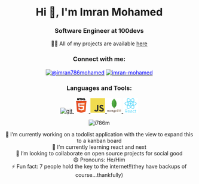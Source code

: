 
<h1 align="center">Hi 👋, I'm Imran Mohamed</h1>
<h3 align="center">Software Engineer at 100devs</h3>

<p align="center"> 👨‍💻 All of my projects are available <a href='https://www.imranbmohamed.com'>here</a>

<h3 align="center">Connect with me:</h3>
<p align="center">
<a href="https://twitter.com/imran786mohamed" target="blank"><img align="center" src="https://cdn.jsdelivr.net/npm/simple-icons@3.0.1/icons/twitter.svg" alt="@imran786mohamed" height="30" width="40" style="color:blue;"/></a>
<a href="https://linkedin.com/in/imran-mohamed" target="blank"><img align="center" src="https://cdn.jsdelivr.net/npm/simple-icons@3.0.1/icons/linkedin.svg" alt="imran-mohamed" height="30" width="40" style="color:blue;"/></a>
</p>

<h3 align="center">Languages and Tools:</h3>
<p align="center"> <a href="https://git-scm.com/" target="_blank"> <img src="https://www.vectorlogo.zone/logos/git-scm/git-scm-icon.svg" alt="git" width="40" height="40"/> </a> <a href="https://www.w3.org/html/" target="_blank"> <img src="https://raw.githubusercontent.com/devicons/devicon/master/icons/html5/html5-original-wordmark.svg" alt="html5" width="40" height="40"/> </a> <a href="https://developer.mozilla.org/en-US/docs/Web/JavaScript" target="_blank"> <img src="https://raw.githubusercontent.com/devicons/devicon/master/icons/javascript/javascript-original.svg" alt="javascript" width="40" height="40"/> </a> <a href="https://www.mongodb.com/" target="_blank"> <img src="https://raw.githubusercontent.com/devicons/devicon/master/icons/mongodb/mongodb-original-wordmark.svg" alt="mongodb" width="40" height="40"/> </a>  <a href="https://reactjs.org/" target="_blank"> <img src="https://raw.githubusercontent.com/devicons/devicon/master/icons/react/react-original-wordmark.svg" alt="react" width="40" height="40"/> </a> </p>


<p align='center'><img align="center" src="https://github-readme-streak-stats.herokuapp.com/?user=i786m" alt="i786m" /></p>

<p align='center'>
 🔭 I’m currently working on a todolist application with the view to expand this to a kanban board <br/>
   🌱 I’m currently learning react and next <br/>
   👯 I’m looking to collaborate on open source projects for social good <br/>
   😄 Pronouns: He/Him <br/>
 ⚡ Fun fact: 7 people hold the key to the internet!!(they have backups of course...thankfully) <br/>
</p>

